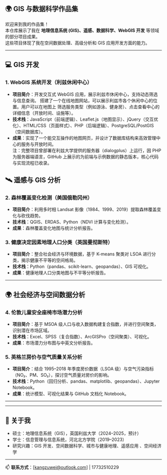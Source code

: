 ## 🌍 GIS 与数据科学作品集

欢迎来到我的作品集！  
本仓库展示了我在 **地理信息系统 (GIS)、遥感、数据科学、WebGIS 开发** 等领域的部分项目成果。  
这些项目体现了我在空间数据处理、高级分析和 GIS 应用开发方面的能力。  

---

## 💻 GIS 开发

### 1. WebGIS 系统开发（利兹休闲中心）
- **项目简介**：开发交互式 WebGIS 应用，展示利兹市休闲中心，支持动态筛选与信息查询。 搭建了一个在线地图网站，可以展示利兹市各个休闲中心的位置。用户可以在地图上 筛选服务类型（例如游泳、健身房）、点击查看中心的详细信息（开放时间、设施等）。 
- **技术栈**：JavaScript（前端逻辑）、Leaflet.js（地图显示）、jQuery（交互优化）、HTML/CSS（页面样式）、PHP（后端逻辑）、PostgreSQL/PostGIS（空间数据库）。  
- **成果**：实现了一个能交互操作的地图网页，并设计了数据库结构来高效管理中心的服务与开放时间。  
注：完整项目曾部署在利兹大学提供的服务器（dialogplus）上运行，因 PHP 为服务器端语言，GitHub 上展示的为前端与示例数据的静态版本，核心代码与实现流程已收录。
## 🛰️ 遥感与 GIS 分析

### 2. 森林覆盖变化检测（美国俄勒冈州）
- **项目简介**：利用多时相 Landsat 影像（1984、1999、2019）提取森林覆盖变化与砍伐趋势。  
- **技术栈**：QGIS、ERDAS、Python（NDVI 计算与变化检测）。  
- **成果**：森林覆盖变化地图与统计分析报告。  

### 3. 健康决定因素地理人口分类（英国曼彻斯特）
- **项目简介**：整合社会经济与环境数据，基于 K-means 聚类对 LSOA 进行分类，揭示健康不平等的空间格局。  
- **技术栈**：Python（pandas、scikit-learn、geopandas）、GIS 可视化。  
- **成果**：健康地理人口分类地图与不平等分析报告。  

---

## 🌍 社会经济与空间数据分析

### 4. 伦敦儿童安全座椅市场潜力分析
- **项目简介**：基于 MSOA 级人口与收入数据构建复合指数，并进行空间聚类，识别潜在市场区域。  
- **技术栈**：Excel、SPSS（复合指数）、ArcGISPro（空间聚类）、可视化。  
- **成果**：市场潜力分布图与中英文分析报告。  

### 5. 英格兰房价与空气质量关系分析
- **项目简介**：结合 1995–2018 年季度房价数据（LSOA 级）与空气污染指标（NO₂、PM、SO₂），探讨空气质量对房价的影响。  
- **技术栈**：Python（回归分析、pandas、matplotlib、geopandas）、Jupyter Notebook。  
- **成果**：统计模型、可视化结果与 GitHub 文档化 Notebook。  

---

---

## 📌 关于我
- 硕士：地理信息系统（GIS），英国利兹大学（2024–2025，预计）  
- 学士：信息管理与信息系统，河北北方学院（2019–2023）  
- 研究兴趣：GIS 开发、空间数据科学、城市与健康地理、遥感应用 、空间经济学

---
📫 **联系方式**：[kangzuwei@outlook.com] | 17732510229 
